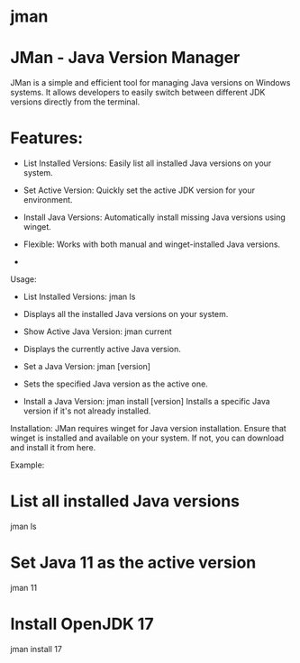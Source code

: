 # jman
# JMan - Java Version Manager
JMan is a simple and efficient tool for managing Java versions on Windows systems. It allows developers to easily switch between different JDK versions directly from the terminal.

# Features:
- List Installed Versions: Easily list all installed Java versions on your system.

- Set Active Version: Quickly set the active JDK version for your environment.

- Install Java Versions: Automatically install missing Java versions using winget.

- Flexible: Works with both manual and winget-installed Java versions.
- 
Usage:
- List Installed Versions:
jman ls
- Displays all the installed Java versions on your system.

- Show Active Java Version:
jman current
- Displays the currently active Java version.

- Set a Java Version:
jman [version]
- Sets the specified Java version as the active one.

- Install a Java Version:
jman install [version]
Installs a specific Java version if it's not already installed.

Installation:
JMan requires winget for Java version installation. Ensure that winget is installed and available on your system. If not, you can download and install it from here.

Example:

# List all installed Java versions
jman ls

# Set Java 11 as the active version
jman 11

# Install OpenJDK 17
jman install 17
